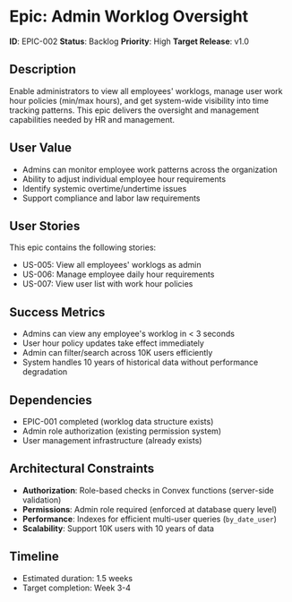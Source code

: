 # Epic: Admin Worklog Oversight

**ID**: EPIC-002
**Status**: Backlog
**Priority**: High
**Target Release**: v1.0

## Description

Enable administrators to view all employees' worklogs, manage user work hour policies (min/max hours), and get system-wide visibility into time tracking patterns. This epic delivers the oversight and management capabilities needed by HR and management.

## User Value

- Admins can monitor employee work patterns across the organization
- Ability to adjust individual employee hour requirements
- Identify systemic overtime/undertime issues
- Support compliance and labor law requirements

## User Stories

This epic contains the following stories:
- US-005: View all employees' worklogs as admin
- US-006: Manage employee daily hour requirements
- US-007: View user list with work hour policies

## Success Metrics

- Admins can view any employee's worklog in < 3 seconds
- User hour policy updates take effect immediately
- Admin can filter/search across 10K users efficiently
- System handles 10 years of historical data without performance degradation

## Dependencies

- EPIC-001 completed (worklog data structure exists)
- Admin role authorization (existing permission system)
- User management infrastructure (already exists)

## Architectural Constraints

- **Authorization**: Role-based checks in Convex functions (server-side validation)
- **Permissions**: Admin role required (enforced at database query level)
- **Performance**: Indexes for efficient multi-user queries (`by_date_user`)
- **Scalability**: Support 10K users with 10 years of data

## Timeline

- Estimated duration: 1.5 weeks
- Target completion: Week 3-4
